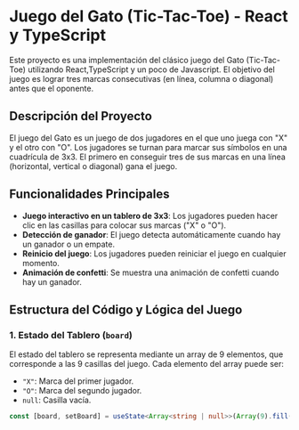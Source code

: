 # Juego del Gato (Tic-Tac-Toe) - React y TypeScript

Este proyecto es una implementación del clásico juego del Gato (Tic-Tac-Toe) utilizando React,TypeScript y un poco de Javascript. El objetivo del juego es lograr tres marcas consecutivas (en línea, columna o diagonal) antes que el oponente.

## Descripción del Proyecto

El juego del Gato es un juego de dos jugadores en el que uno juega con "X" y el otro con "O". Los jugadores se turnan para marcar sus símbolos en una cuadrícula de 3x3. El primero en conseguir tres de sus marcas en una línea (horizontal, vertical o diagonal) gana el juego.

## Funcionalidades Principales

- **Juego interactivo en un tablero de 3x3**: Los jugadores pueden hacer clic en las casillas para colocar sus marcas ("X" o "O").
- **Detección de ganador**: El juego detecta automáticamente cuando hay un ganador o un empate.
- **Reinicio del juego**: Los jugadores pueden reiniciar el juego en cualquier momento.
- **Animación de confetti**: Se muestra una animación de confetti cuando hay un ganador.

## Estructura del Código y Lógica del Juego

### 1. Estado del Tablero (`board`)

El estado del tablero se representa mediante un array de 9 elementos, que corresponde a las 9 casillas del juego. Cada elemento del array puede ser:

- `"X"`: Marca del primer jugador.
- `"O"`: Marca del segundo jugador.
- `null`: Casilla vacía.

```typescript
const [board, setBoard] = useState<Array<string | null>>(Array(9).fill(null));
